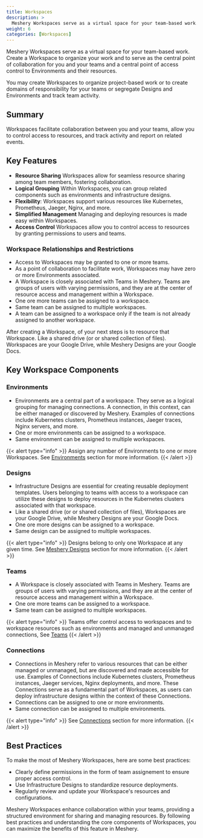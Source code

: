 ```yaml
---
title: Workspaces
description: >
  Meshery Workspaces serve as a virtual space for your team-based work.
weight: 6
categories: [Workspaces]
---
```


Meshery Workspaces serve as a virtual space for your team-based work. Create a Workspace to organize your work and to serve as the central point of collaboration for you and your teams and a central point of access control to Environments and their resources.

You may create Workspaces to organize project-based work or to create domains of responsibility for your teams or segregate Designs and Environments and track team activity.

## Summary

Workspaces facilitate collaboration between you and your teams, allow you to control access to resources, and track activity and report on related events.

## Key Features

- **Resource Sharing** Workspaces allow for seamless resource sharing among team members, fostering collaboration.
- **Logical Grouping** Within Workspaces, you can group related components such as environments and infrastructure designs.
- **Flexibility**: Workspaces support various resources like Kubernetes, Prometheus, Jaeger, Nginx, and more.
- **Simplified Management** Managing and deploying resources is made easy within Workspaces.
- **Access Control** Workspaces allow you to control access to resources by granting permissions to users and teams.

### Workspace Relationships and Restrictions

- Access to Workspaces may be granted to one or more teams.
- As a point of collaboration to facilitate work, Workspaces may have zero or more Environments associated.
- A Workspace is closely associated with Teams in Meshery. Teams are groups of users with varying permissions, and they are at the center of resource access and management within a Workspace.
- One ore more teams can be assigned to a workspace.
- Same team can be assigned to multiple workspaces.
- A team can be assigned to a workspace only if the team is not already assigned to another workspace.

After creating a Workspace, of your next steps is to resource that Workspace. Like a shared drive (or or shared collection of files). Workspaces are your Google Drive, while Meshery Designs are your Google Docs.

## Key Workspace Components

### Environments

- Environments are a central part of a workspace. They serve as a logical grouping for managing connections. A connection, in this context, can be either managed or discovered by Meshery. Examples of connections include Kubernetes clusters, Prometheus instances, Jaeger traces, Nginx servers, and more.
- One or more environments can be assigned to a workspace.
- Same environment can be assigned to multiple workspaces.

{{< alert type="info" >}}
Assign any number of Environments to one or more Workspaces. See [Environments](https://docs.meshery.io/concepts/environments) section for more information.
{{< /alert >}}

### Designs

- Infrastructure Designs are essential for creating reusable deployment templates. Users belonging to teams with access to a workspace can utilize these designs to deploy resources in the Kubernetes clusters associated with that workspace.
- Like a shared drive (or or shared collection of files), Workspaces are your Google Drive, while Meshery Designs are your Google Docs.
- One ore more designs can be assigned to a workspace.
- Same design can be assigned to multiple workspaces.

{{< alert type="info" >}}
Designs belong to only one Workspace at any given time. See [Meshery Designs](https://docs.meshery.io/concepts/designs) section for more information.
{{< /alert >}}

### Teams 
- A Workspace is closely associated with Teams in Meshery. Teams are groups of users with varying permissions, and they are at the center of resource access and management within a Workspace.
- One ore more teams can be assigned to a workspace.
- Same team can be assigned to multiple workspaces.

{{< alert type="info" >}}
Teams offer control access to workspaces and to workspace resources such as environments and managed and unmanaged connections, See [Teams](../identity/teams) 
{{< /alert >}}

### Connections

- Connections in Meshery refer to various resources that can be either managed or unmanaged, but are discovered and made accessible for use. Examples of Connections include Kubernetes clusters, Prometheus instances, Jaeger services, Nginx deployments, and more. These Connections serve as a fundamental part of Workspaces, as users can deploy infrastructure designs within the context of these Connections.
- Connections can be assigned to one or more environments.
- Same connection can be assigned to multiple environments.

{{< alert type="info" >}}
See [Connections](https://docs.meshery.io/concepts/connections) section for more information.
{{< /alert >}}

## Best Practices

To make the most of Meshery Workspaces, here are some best practices:

- Clearly define permissions in the form of team assignement to ensure proper access control.
- Use Infrastructure Designs to standardize resource deployments.
- Regularly review and update your Workspace's resources and configurations.

Meshery Workspaces enhance collaboration within your teams, providing a structured environment for sharing and managing resources. By following best practices and understanding the core components of Workspaces, you can maximize the benefits of this feature in Meshery.
